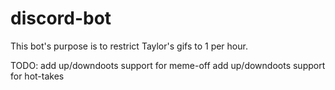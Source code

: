 # discord-bot
This bot's purpose is to restrict Taylor's gifs to 1 per hour.

TODO:
add up/downdoots support for meme-off
add up/downdoots support for hot-takes

